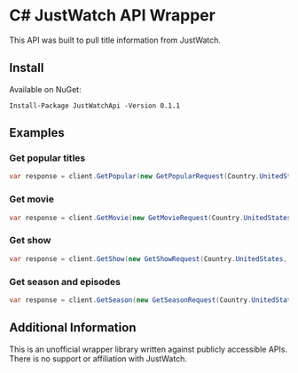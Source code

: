 # C# JustWatch API Wrapper
This API was built to pull title information from JustWatch.

## Install
Available on NuGet:
```
Install-Package JustWatchApi -Version 0.1.1
```

## Examples

### Get popular titles

```csharp
var response = client.GetPopular(new GetPopularRequest(Country.UnitedStates));
```

### Get movie

```csharp
var response = client.GetMovie(new GetMovieRequest(Country.UnitedStates, 122337));
```

### Get show

```csharp
var response = client.GetShow(new GetShowRequest(Country.UnitedStates, 12));
```

### Get season and episodes

```csharp
var response = client.GetSeason(new GetSeasonRequest(Country.UnitedStates, 9));
```

## Additional Information

This is an unofficial wrapper library written against publicly accessible APIs. There is no support or affiliation with JustWatch.
